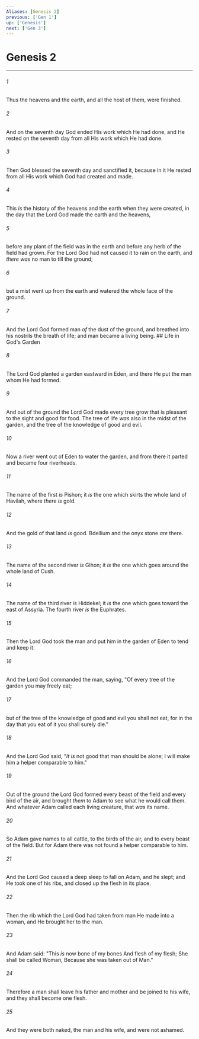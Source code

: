 ```yaml
---
Aliases: [Genesis 2]
previous: ['Gen 1']
up: ['Genesis']
next: ['Gen 3']
---
```

# Genesis 2

***


###### 1 
Thus the heavens and the earth, and all the host of them, were finished. 

###### 2 
And on the seventh day God ended His work which He had done, and He rested on the seventh day from all His work which He had done. 

###### 3 
Then God blessed the seventh day and sanctified it, because in it He rested from all His work which God had created and made. 

###### 4 
This _is_ the history of the heavens and the earth when they were created, in the day that the Lord God made the earth and the heavens, 

###### 5 
before any plant of the field was in the earth and before any herb of the field had grown. For the Lord God had not caused it to rain on the earth, and _there was_ no man to till the ground; 

###### 6 
but a mist went up from the earth and watered the whole face of the ground. 

###### 7 
And the Lord God formed man _of_ the dust of the ground, and breathed into his nostrils the breath of life; and man became a living being. ## Life in God's Garden 

###### 8 
The Lord God planted a garden eastward in Eden, and there He put the man whom He had formed. 

###### 9 
And out of the ground the Lord God made every tree grow that is pleasant to the sight and good for food. The tree of life _was_ also in the midst of the garden, and the tree of the knowledge of good and evil. 

###### 10 
Now a river went out of Eden to water the garden, and from there it parted and became four riverheads. 

###### 11 
The name of the first _is_ Pishon; it _is_ the one which skirts the whole land of Havilah, where _there is_ gold. 

###### 12 
And the gold of that land _is_ good. Bdellium and the onyx stone _are_ there. 

###### 13 
The name of the second river _is_ Gihon; it _is_ the one which goes around the whole land of Cush. 

###### 14 
The name of the third river _is_ Hiddekel; it _is_ the one which goes toward the east of Assyria. The fourth river _is_ the Euphrates. 

###### 15 
Then the Lord God took the man and put him in the garden of Eden to tend and keep it. 

###### 16 
And the Lord God commanded the man, saying, "Of every tree of the garden you may freely eat; 

###### 17 
but of the tree of the knowledge of good and evil you shall not eat, for in the day that you eat of it you shall surely die." 

###### 18 
And the Lord God said, "_It is_ not good that man should be alone; I will make him a helper comparable to him." 

###### 19 
Out of the ground the Lord God formed every beast of the field and every bird of the air, and brought _them_ to Adam to see what he would call them. And whatever Adam called each living creature, that _was_ its name. 

###### 20 
So Adam gave names to all cattle, to the birds of the air, and to every beast of the field. But for Adam there was not found a helper comparable to him. 

###### 21 
And the Lord God caused a deep sleep to fall on Adam, and he slept; and He took one of his ribs, and closed up the flesh in its place. 

###### 22 
Then the rib which the Lord God had taken from man He made into a woman, and He brought her to the man. 

###### 23 
And Adam said: "This _is_ now bone of my bones And flesh of my flesh; She shall be called Woman, Because she was taken out of Man." 

###### 24 
Therefore a man shall leave his father and mother and be joined to his wife, and they shall become one flesh. 

###### 25 
And they were both naked, the man and his wife, and were not ashamed.
